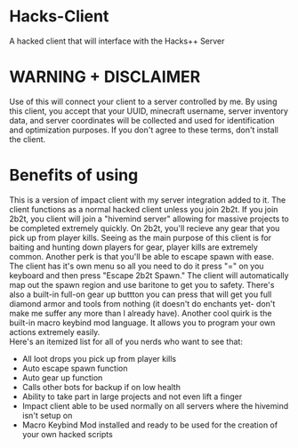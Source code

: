 # Hacks-Client
A hacked client that will interface with the Hacks++ Server

# WARNING + DISCLAIMER
Use of this will connect your client to a server controlled by me. By using this client, you accept that your UUID, minecraft username, server inventory data, and server coordinates will be collected and used for identification and optimization purposes. If you don't agree to these terms, don't install the client.

# Benefits of using
This is a version of impact client with my server integration added to it. The client functions as a normal hacked client unless you join 2b2t. If you join 2b2t, you client will join a "hivemind server" allowing for massive projects to be completed extremely quickly. On 2b2t, you'll recieve any gear that you pick up from player kills. Seeing as the main purpose of this client is for baiting and hunting down players for gear, player kills are extremely common. Another perk is that you'll be able to escape spawn with ease. The client has it's own menu so all you need to do it press "=" on you keyboard and then press "Escape 2b2t Spawn." The client will automatically map out the spawn region and use baritone to get you to safety. There's also a built-in full-on gear up buttton you can press that will get you full diamond armor and tools from nothing (it doesn't do enchants yet- don't make me suffer any more than I already have). Another cool quirk is the built-in macro keybind mod language. It allows you to program your own actions extremely easily. <br>
Here's an itemized list for all of you nerds who want to see that: <br>
- All loot drops you pick up from player kills
- Auto escape spawn function
- Auto gear up function
- Calls other bots for backup if on low health
- Ability to take part in large projects and not even lift a finger 
- Impact client able to be used normally on all servers where the hivemind isn't setup on
- Macro Keybind Mod installed and ready to be used for the creation of your own hacked scripts
